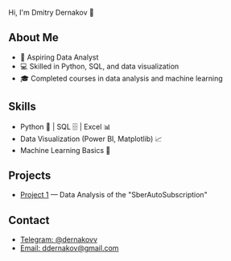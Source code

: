 Hi, I'm Dmitry Dernakov 👋

## About Me
- 🎯 Aspiring Data Analyst  
- 💻 Skilled in Python, SQL, and data visualization  
- 🎓 Completed courses in data analysis and machine learning   

## Skills
- Python 🐍 | SQL 🗄️ | Excel 📊  
- Data Visualization (Power BI, Matplotlib) 📈  
- Machine Learning Basics 🤖  

## Projects
- [Project 1](https://github.com/Dernakov/project1) — Data Analysis of the "SberAutoSubscription"  

## Contact
- [Telegram: @dernakovv](https://t.me/dernakovv)  
- [Email: ddernakov@gmail.com](mailto:ddernakov@gmail.com)